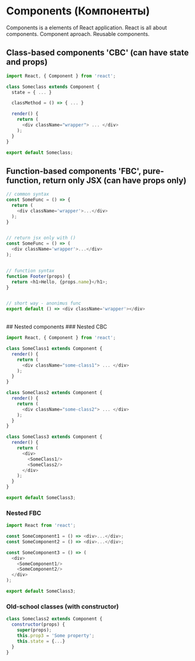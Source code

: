 # Components (Компоненты)
Components is a elements of React application. React is all about components. Component aproach. Reusable components.

## Class-based components 'CBC' (can have state and props)

```js
import React, { Component } from 'react';

class Someclass extends Component {
  state = { ... }

  classMethod = () => { ... } 

  render() {
    return (
      <div className="wrapper"> ... </div>
    );
  }
}

export default Someclass;
```

## Function-based components 'FBC', pure-function, return only JSX (can have props only)
```js
// common syntax
const SomeFunc = () => {
  return (
    <div className='wrapper'>...</div>
  );
}


// return jsx only with ()
const SomeFunc = () => (
  <div className='wrapper'>...</div>
);


// function syntax
function Footer(props) {
  return <h1>Hello, {props.name}</h1>;
}


// short way - anonimus func
export default () => <div className='wrapper'></div>
```

<br>
## Nested components
### Nested CBC

```js
import React, { Component } from 'react';

class SomeClass1 extends Component {
  render() {
    return (
      <div className="some-class1"> ... </div>
    );
  }
}

class SomeClass2 extends Component {
  render() {
    return (
      <div className="some-class2"> ... </div>
    );
  }
}

class SomeClass3 extends Component {
  render() {
    return (
      <div>
        <SomeClass1/>
        <SomeClass2/>
      </div>
    );
  }
}

export default SomeClass3;
```

### Nested FBC
```js
import React from 'react';

const SomeComponent1 = () => <div>...</div>;
const SomeComponent2 = () => <div>...</div>;

const SomeComponent3 = () => (
  <div>
    <SomeComponent1/>
    <SomeComponent2/>
  </div>
);

export default SomeClass3;
```

### Old-school classes (with constructor)
```js
class Someclass2 extends Component {
  constructor(props) {
    super(props);
    this.prop3 = 'Some property';
    this.state = {...}
  }
}
```
